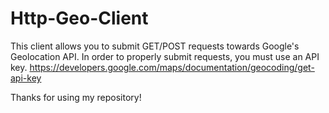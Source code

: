# Http-Geo-Client

This client allows you to submit GET/POST requests towards Google's Geolocation API.
In order to properly submit requests, you must use an API key. 
https://developers.google.com/maps/documentation/geocoding/get-api-key

Thanks for using my repository!
